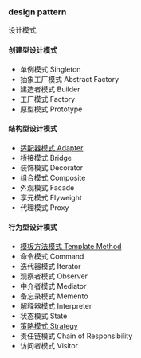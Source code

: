 ### design pattern
设计模式

#### 创建型设计模式
- 单例模式 Singleton
- 抽象工厂模式 Abstract Factory
- 建造者模式 Builder
- 工厂模式 Factory
- 原型模式 Prototype

#### 结构型设计模式
- [适配器模式 Adapter](https://github.com/yuechang/designPatterns/blob/master/src/com/yc/pattern/adapter/adapter.md#adapter-pattern)
- 桥接模式 Bridge
- 装饰模式 Decorator
- 组合模式 Composite
- 外观模式 Facade
- 享元模式 Flyweight
- 代理模式 Proxy

#### 行为型设计模式
-  [模板方法模式 Template Method](https://github.com/yuechang/designPatterns/blob/master/src/com/yc/pattern/template/template.md#template-pattern)
- 命令模式 Command
- 迭代器模式 Iterator
- 观察者模式 Observer
- 中介者模式 Mediator
- 备忘录模式 Memento
- 解释器模式 Interpreter
- 状态模式 State
- [策略模式 Strategy](https://github.com/yuechang/designPatterns/blob/master/src/com/yc/pattern/strategy/strategy.md)
- 责任链模式 Chain of Responsibility
- 访问者模式 Visitor
